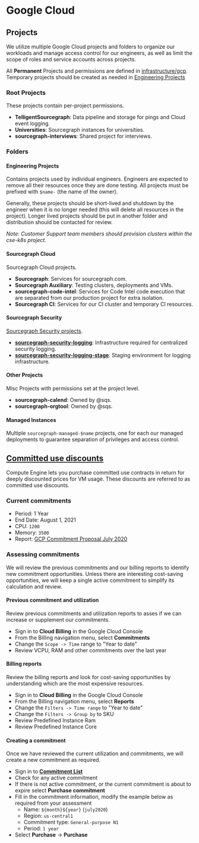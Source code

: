 # Google Cloud

## Projects

We utilize multiple Google Cloud projects and folders to organize our workloads and manage access control for our engineers, as well as limit the scope of roles and service accounts across projects.

All **Permanent** Projects and permissions are defined in [infrastructure/gcp](https://github.com/sourcegraph/infrastructure/tree/main/gcp).
Temporary projects should be created as needed in [Engineering Projects](#engineering-projects)

### Root Projects

These projects contain per-project permissions.

- **TelligentSourcegraph**: Data pipeline and storage for pings and Cloud event logging.
- **Universities**: Sourcegraph instances for universities.
- **sourcegraph-interviews**: Shared project for interviews.

### Folders

#### Engineering Projects

Contains projects used by individual engineers. Engineers are expected to remove all their resources once they are done testing. All projects must be prefixed with `$name-` (the name of the owner).

Generally, these projects should be short-lived and shutdown by the engineer when it is no longer needed (this will delete all resources in the project). Longer lived projects should be put in another folder and distribution should be contacted for review.

_Note: Customer Support team members should provision clusters within the cse-k8s project._

#### Sourcegraph Cloud

Sourcegraph Cloud projects.

- **Sourcegraph**: Services for sourcegraph.com.
- **Sourcegraph Auxiliary**: Testing clusters, deployments and VMs.
- **sourcegraph-code-intel**: Services for Code Intel code execution that are separated from our production project for extra isolation.
- **Sourcegraph CI**: Services for our CI cluster and temporary CI resources.

#### Sourcegraph Security

[Sourcegraph Security projects](../cloud/security/infrastructure/index.md#projects).

- **[sourcegraph-security-logging](../cloud/security/infrastructure/index.md#logging)**: Infrastructure required for centralized security logging.
- **[sourcegraph-security-logging-stage](../cloud/security/infrastructure/index.md#logging-stage)**: Staging environment for logging infrastructure.

#### Other Projects

Misc Projects with permissions set at the project level.

- **sourcegraph-calend**: Owned by @sqs.
- **sourcegraph-orgtool**: Owned by @sqs.

#### Managed Instances

Multiple `sourcegraph-managed-$name` projects, one for each our managed deployments to guarantee separation of privileges and access control.

## [Committed use discounts](https://cloud.google.com/compute/docs/instances/signing-up-committed-use-discounts#how_committed_use_discounts_work)

Compute Engine lets you purchase committed use contracts in return for deeply discounted prices for VM usage. These discounts are referred to as committed use discounts.

### Current commitments

- Period: 1 Year
- End Date: August 1, 2021
- CPU: `1200`
- Memory: `3500`
- Report: [GCP Commitment Proposal July 2020](https://docs.google.com/document/d/1G_p8eiWqmRmnrgA0U-lcJHfKQhAQTGr5ROuLoNeQ59s)

### Assessing commitments

We will review the previous commitments and our billing reports to identify new commitment opportunities. Unless there are interesting cost-saving opportunities, we will keep a single active commitment to simplify its calculation and review.

#### Previous commitment and utilization

Review previous commitments and utilization reports to asses if we can increase or supplement our commitments.

- Sign in to **Cloud Billing** in the Google Cloud Console
- From the Billing navigation menu, select **Commitments**
- Change the `Scope -> Time` range to "Year to date"
- Review VCPU, RAM and other commitments over the last year

#### Billing reports

Review the billing reports and look for cost-saving opportunities by understanding which are the most expensive resources.

- Sign in to **Cloud Billing** in the Google Cloud Console
- From the Billing navigation menu, select **Reports**
- Change the `Filters -> Time range` to "Year to date"
- Change the `Filters -> Group by` to SKU
- Review Predefined Instance Ram
- Review Predefined Instance Core

#### Creating a commitment

Once we have reviewed the current utilization and commitments, we will create a new commitment as required.

- Sign in to **[Commitment List](https://console.cloud.google.com/compute/commitments)**
- Check for any active commitment
- If there is not active commitment, or the current commitment is about to expire select **Purchase commitment**
- Fill in the commitment information, modify the example below as required from your assessment
  - Name: `${month}${year}` (`july2020`)
  - Region: `us-central1`
  - Commitment type: `General-purpose N1`
  - Period: `1 year`
- Select **Purchase** -> **Purchase**
